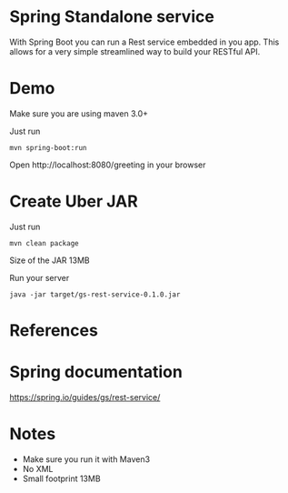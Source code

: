 # Spring Standalone service
With Spring Boot you can run a Rest service embedded in you app.
This allows for a very simple streamlined way to build your RESTful API.

# Demo
Make sure you are using maven 3.0+

Just run
```
mvn spring-boot:run
```

Open http://localhost:8080/greeting in your browser

# Create Uber JAR
Just run
```
mvn clean package
```

Size of the JAR 13MB

Run your server
```
java -jar target/gs-rest-service-0.1.0.jar
```



# References

# Spring documentation
https://spring.io/guides/gs/rest-service/

# Notes
* Make sure you run it with Maven3
* No XML
* Small footprint 13MB